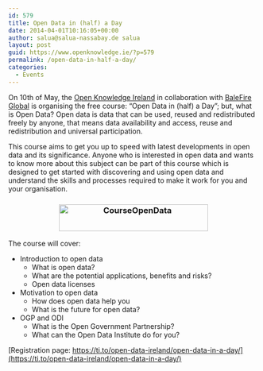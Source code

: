 ```yaml
---
id: 579
title: Open Data in (half) a Day
date: 2014-04-01T10:16:05+00:00
author: salua@salua-nassabay.de salua
layout: post
guid: https://www.openknowledge.ie/?p=579
permalink: /open-data-in-half-a-day/
categories:
  - Events
---
```

On 10th of May, the [Open Knowledge Ireland](http://openknowledge.ie/) in collaboration with [BaleFire Global](http://www.balefireglobal.com/) is organising the free course: “Open Data in (half) a Day”; but, what is Open Data? Open data is data that can be used, reused and redistributed freely by anyone, that means data availability and access, reuse and redistribution and universal participation.

This course aims to get you up to speed with latest developments in open data and its significance. Anyone who is interested in open data and wants to know more about this subject can be part of this course which is designed to get started with discovering and using open data and understand the skills and processes required to make it work for you and your organisation.

<h3 style="text-align: center;">
  <a href="https://www.openknowledge.ie/wp-content/uploads/2014/01/CourseOpenData.png"><img alt="CourseOpenData" src="http://irl.okfn.org/files/2014/01/CourseOpenData-300x54.png" width="300" height="54" /></a>
</h3>

The course will cover:

  * Introduction to open data 
      * What is open data?
      * What are the potential applications, benefits and risks?
      * Open data licenses
  * Motivation to open data 
      * How does open data help you
      * What is the future for open data?
  * OGP and ODI 
      * What is the Open Government Partnership?
      * What can the Open Data Institute do for you?

[Registration page: https://ti.to/open-data-ireland/open-data-in-a-day/](https://ti.to/open-data-ireland/open-data-in-a-day/)